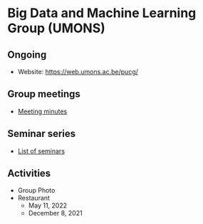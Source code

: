 # Big Data and Machine Learning Group (UMONS)

## Ongoing
- Website: https://web.umons.ac.be/pucg/

## Group meetings
- [Meeting minutes](/group-meetings)

## Seminar series
- [List of seminars](./seminars.md)

## Activities

* Group Photo
* Restaurant 
	- May 11, 2022
	- December 8, 2021